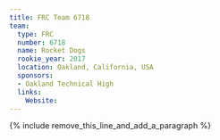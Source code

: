 ```yaml
---
title: FRC Team 6718
team:
  type: FRC
  number: 6718
  name: Rocket Dogs
  rookie_year: 2017
  location: Oakland, California, USA
  sponsors:
  - Oakland Technical High
  links:
    Website:
---
```


{% include remove_this_line_and_add_a_paragraph %}